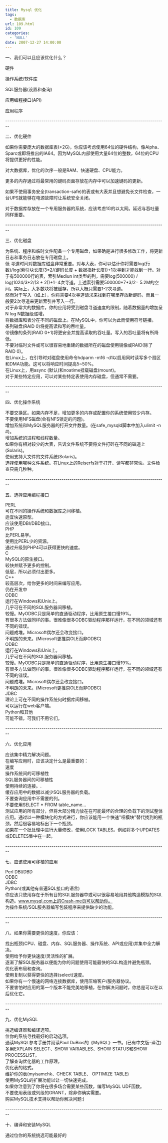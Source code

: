 ```yaml
---
title: Mysql 优化
tags:
  - 数据库
url: 109.html
id: 109
categories:
  - 'NULL'
date: 2007-12-27 14:00:00
---
```


  

一、我们可以且应该优化什么？

硬件

操作系统/软件库

SQL服务器(设置和查询)

应用编程接口(API)

应用程序

\-\-\-\-\-\-\-\-\-\-\-\-\-\-\-\-\-\-\-\-\-\-\-\-\-\-\-\-\-\-\-\-\-\-\-\-\-\-\-\-\-\-\-\-\-\-\-\-\-\-\-\-\-\-\-\-\-\-\-\-\-\-\-\-\-\-\-\-\-\-\-\-\-\-\-\-\-\-\-\-

二、优化硬件

如果你需要庞大的数据库表(>2G)，你应该考虑使用64位的硬件结构，像Alpha、Sparc或即将推出的IA64。因为MySQL内部使用大量64位的整数，64位的CPU将提供更好的性能。

对大数据库，优化的次序一般是RAM、快速硬盘、CPU能力。

更多的内存通过将最常用的键码页面存放在内存中可以加速键码的更新。

如果不使用事务安全(transaction-safe)的表或有大表并且想避免长文件检查，一台UPS就能够在电源故障时让系统安全关闭。

对于数据库存放在一个专用服务器的系统，应该考虑1G的以太网。延迟与吞吐量同样重要。

\-\-\-\-\-\-\-\-\-\-\-\-\-\-\-\-\-\-\-\-\-\-\-\-\-\-\-\-\-\-\-\-\-\-\-\-\-\-\-\-\-\-\-\-\-\-\-\-\-\-\-\-\-\-\-\-\-\-\-\-\-\-\-\-\-\-\-\-\-\-\-\-\-\-\-\-\-\-\-\-

三、优化磁盘

为系统、程序和临时文件配备一个专用磁盘，如果确是进行很多修改工作，将更新日志和事务日志放在专用磁盘上。  
低 寻道时间对数据库磁盘非常重要。对与大表，你可以估计你将需要log(行数)/log(索引块长度/3\*2/(键码长度 + 数据指针长度))+1次寻到才能找到一行。对于有500000行的表，索引Mediun int类型的列，需要log(500000) / log(1024/3\*2/(3 + 2))+1=4次寻道。上述索引需要500000\*7\*3/2= 5.2M的空间。实际上，大多数块将被缓存，所以大概只需要1-2次寻道。  
然而对于写入（如上），你将需要4次寻道请求来找到在哪里存放新键码，而且一般要2次寻道来更新索引并写入一行。  
对于非常大的数据库，你的应用将受到磁盘寻道速度的限制，随着数据量的增加呈N log N数据级递增。  
将数据库和表分在不同的磁盘上。在MySQL中，你可以为此而使用符号链接。  
条列磁盘(RAID 0)将提高读和写的吞吐量。  
带镜像的条列(RAID 0+1)将更安全并提高读取的吞吐量。写入的吞吐量将有所降低。  
不要对临时文件或可以很容易地重建的数据所在的磁盘使用镜像或RAID(除了RAID 0)。  
在Linux上，在引导时对磁盘使用命令hdparm -m16 -d1以启用同时读写多个扇区和DMA功能。这可以将响应时间提高5~50%。  
在Linux上，用async (默认)和noatime挂载磁盘(mount)。  
对于某些特定应用，可以对某些特定表使用内存磁盘，但通常不需要。

\-\-\-\-\-\-\-\-\-\-\-\-\-\-\-\-\-\-\-\-\-\-\-\-\-\-\-\-\-\-\-\-\-\-\-\-\-\-\-\-\-\-\-\-\-\-\-\-\-\-\-\-\-\-\-\-\-\-\-\-\-\-\-\-\-\-\-\-\-\-\-\-\-\-\-\-\-\-\-\-

四、优化操作系统

不要交换区。如果内存不足，增加更多的内存或配置你的系统使用较少内存。  
不要使用NFS磁盘(会有NFS锁定的问题)。  
增加系统和MySQL服务器的打开文件数量。(在safe_mysqld脚本中加入ulimit -n #)。  
增加系统的进程和线程数量。  
如果你有相对较少的大表，告诉文件系统不要将文件打碎在不同的磁道上(Solaris)。  
使用支持大文件的文件系统(Solaris)。  
选择使用哪种文件系统。在Linux上的Reiserfs对于打开、读写都非常快。文件检查只需几秒种。

\-\-\-\-\-\-\-\-\-\-\-\-\-\-\-\-\-\-\-\-\-\-\-\-\-\-\-\-\-\-\-\-\-\-\-\-\-\-\-\-\-\-\-\-\-\-\-\-\-\-\-\-\-\-\-\-\-\-\-\-\-\-\-\-\-\-\-\-\-\-\-\-\-\-\-\-\-\-\-\-

五、选择应用编程接口

PERL  
可在不同的操作系统和数据库之间移植。  
适宜快速原型。  
应该使用DBI/DBD接口。  
PHP  
比PERL易学。  
使用比PERL少的资源。  
通过升级到PHP4可以获得更快的速度。  
C  
MySQL的原生接口。  
较快并赋予更多的控制。  
低层，所以必须付出更多。  
C++  
较高层次，给你更多的时间来编写应用。  
仍在开发中  
ODBC  
运行在Windows和Unix上。  
几乎可在不同的SQL服务器间移植。  
较慢。MyODBC只是简单的直通驱动程序，比用原生接口慢19%。  
有很多方法做同样的事。很难像很多ODBC驱动程序那样运行，在不同的领域还有不同的错误。  
问题成堆。Microsoft偶尔还会改变接口。  
不明朗的未来。(Microsoft更推崇OLE而非ODBC)  
ODBC  
运行在Windows和Unix上。  
几乎可在不同的SQL服务器间移植。  
较慢。MyODBC只是简单的直通驱动程序，比用原生接口慢19%。  
有很多方法做同样的事。很难像很多ODBC驱动程序那样运行，在不同的领域还有不同的错误。  
问题成堆。Microsoft偶尔还会改变接口。  
不明朗的未来。(Microsoft更推崇OLE而非ODBC)  
JDBC  
理论上可在不同的操作系统何时据库间移植。  
可以运行在web客户端。  
Python和其他  
可能不错，可我们不用它们。

\-\-\-\-\-\-\-\-\-\-\-\-\-\-\-\-\-\-\-\-\-\-\-\-\-\-\-\-\-\-\-\-\-\-\-\-\-\-\-\-\-\-\-\-\-\-\-\-\-\-\-\-\-\-\-\-\-\-\-\-\-\-\-\-\-\-\-\-\-\-\-\-\-\-\-\-\-\-\-\-

六、优化应用

应该集中精力解决问题。  
在编写应用时，应该决定什么是最重要的：  
速度  
操作系统间的可移植性  
SQL服务器间的可移植性  
使用持续的连接。.  
缓存应用中的数据以减少SQL服务器的负载。  
不要查询应用中不需要的列。  
不要使用SELECT * FROM table_name...  
测试应用的所有部分，但将大部分精力放在在可能最坏的合理的负载下的测试整体应用。通过以一种模块化的方式进行，你应该能用一个快速"哑模块"替代找到的瓶颈，然后很容易地标出下一个瓶颈。  
如果在一个批处理中进行大量修改，使用LOCK TABLES。例如将多个UPDATES或DELETES集中在一起。

\-\-\-\-\-\-\-\-\-\-\-\-\-\-\-\-\-\-\-\-\-\-\-\-\-\-\-\-\-\-\-\-\-\-\-\-\-\-\-\-\-\-\-\-\-\-\-\-\-\-\-\-\-\-\-\-\-\-\-\-\-\-\-\-\-\-\-\-\-\-\-\-\-\-\-\-\-\-\-\-

七、应该使用可移植的应用

Perl DBI/DBD  
ODBC  
JDBC  
Python(或其他有普遍SQL接口的语言)  
你应该只使用存在于所有目的SQL服务器中或可以很容易地用其他构造模拟的SQL构造。www.mysql.com上的Crash-me页可以帮助你。  
为操作系统/SQL服务器编写包装程序来提供缺少的功能。

\-\-\-\-\-\-\-\-\-\-\-\-\-\-\-\-\-\-\-\-\-\-\-\-\-\-\-\-\-\-\-\-\-\-\-\-\-\-\-\-\-\-\-\-\-\-\-\-\-\-\-\-\-\-\-\-\-\-\-\-\-\-\-\-\-\-\-\-\-\-\-\-\-\-\-\-\-\-\-\-

八、如果你需要更快的速度，你应该：

找出瓶颈(CPU、磁盘、内存、SQL服务器、操作系统、API或应用)并集中全力解决。  
使用给予你更快速度/灵活性的扩展。  
逐渐了解SQL服务器以便能为你的问题使用可能最快的SQL构造并避免瓶颈。  
优化表布局和查询。  
使用复制以获得更快的选择(select)速度。  
如果你有一个慢速的网络连接数据库，使用压缩客户/服务器协议。  
不要害怕时应用的第一个版本不能完美地移植，在你解决问题时，你总是可以在以后优化它。

\-\-\-\-\-\-\-\-\-\-\-\-\-\-\-\-\-\-\-\-\-\-\-\-\-\-\-\-\-\-\-\-\-\-\-\-\-\-\-\-\-\-\-\-\-\-\-\-\-\-\-\-\-\-\-\-\-\-\-\-\-\-\-\-\-\-\-\-\-\-\-\-\-\-\-\-\-\-\-\-

九、优化MySQL

挑选编译器和编译选项。  
位你的系统寻找最好的启动选项。  
通读MySQL参考手册并阅读Paul DuBios的《MySQL》一书。(已有中文版-译注)  
多用EXPLAIN SELECT、SHOW VARIABLES、SHOW STATUS和SHOW PROCESSLIST。  
了解查询优化器的工作原理。  
优化表的格式。  
维护你的表(myisamchk、CHECK TABLE、 OPTIMIZE TABLE)  
使用MySQL的扩展功能以让一切快速完成。  
如果你注意到了你将在很多场合需要某些函数，编写MySQL UDF函数。  
不要使用表级或列级的GRANT，除非你确实需要。  
购买MySQL技术支持以帮助你解决问题:)

\-\-\-\-\-\-\-\-\-\-\-\-\-\-\-\-\-\-\-\-\-\-\-\-\-\-\-\-\-\-\-\-\-\-\-\-\-\-\-\-\-\-\-\-\-\-\-\-\-\-\-\-\-\-\-\-\-\-\-\-\-\-\-\-\-\-\-\-\-\-\-\-\-\-\-\-\-\-\-\-

十、编译和安装MySQL

通过位你的系统挑选可能最好的